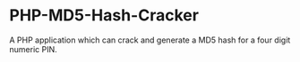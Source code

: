 # PHP-MD5-Hash-Cracker
A PHP application which can crack and generate a MD5 hash for a four digit numeric PIN.
